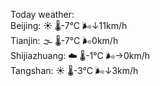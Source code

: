 Today weather:  
Beijing: ☀️ 🌡️-7°C 🌬️↓11km/h  
Tianjin: 🌫  🌡️-7°C 🌬️0km/h  
Shijiazhuang: ☁️ 🌡️-1°C 🌬️→0km/h  
Tangshan: ☀️ 🌡️-3°C 🌬️↓3km/h  
